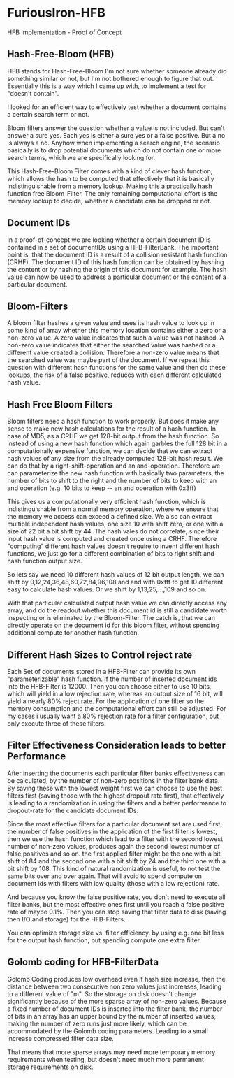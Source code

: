 # FuriousIron-HFB

HFB Implementation - Proof of Concept

## Hash-Free-Bloom  (HFB)

HFB stands for Hash-Free-Bloom I'm not sure whether someone already did something similar or
not, but I'm not bothered enough to figure that out. Essentially this is a way which I came 
up with, to implement a test for "doesn't contain".

I looked for an efficient way to effectively test whether a document contains a certain search 
term or not.

Bloom filters answer the question whether a value is not included. But can't answer a sure
yes. Each yes is either a sure yes or a false positive. But a no is always a no. Anyhow when 
implementing a search engine, the scenario basically is to drop potential documents which do 
not contain one or more search terms, which we are specifically looking for.

This Hash-Free-Bloom Filter comes with a kind of clever hash function, which allows the hash
to be computed that effectively that it is basically indistinguishable from a memory lookup. 
Making this a practically hash function free Bloom-Filter. The only remaining computational
effort is the memory lookup to decide, whether a candidate can be dropped or not.

## Document IDs

In a proof-of-concept we are looking whether a certain document ID is contained in a set of 
documentIDs using a HFB-FilterBank. The important point is, that the document ID is a result
of a collision resistant hash function (CRHF). The document ID of this hash function can be
obtained by hashing the content or by hashing the origin of this document for example. The
hash value can now be used to address a particular document or the content of a particular
document.

## Bloom-Filters

A bloom filter hashes a given value and uses its hash value to look up in some kind of 
array whether this memory location contains either a zero or a non-zero value. A zero
value indicates that such a value was not hashed. A non-zero value indicates that either
the searched value was hashed or a different value created a collision. Therefore a
non-zero value means that the searched value was maybe part of the document. If we repeat
this question with different hash functions for the same value and then do these lookups,
the risk of a false positive, reduces with each different calculated hash value.

## Hash Free Bloom Filters

Bloom filters need a hash function to work properly. But does it make any sense to make new
hash calculations for the result of a hash function. In case of MD5, as a CRHF we get 128-bit
output from the hash function. So instead of using a new hash function which again garbles
the full 128 bit in a computationally expensive function, we can decide that we can extract
hash values of any size from the already computed 128-bit hash result. We can do that by
a right-shift-operation and an and-operation. Therefore we can parameterize the new hash
function with basically two parameters, the number of bits to shift to the right and the 
number of bits to keep with an and operation (e.g. 10 bits to keep -- an and operation with 0x3ff)

This gives us a computationally very efficient hash function, which is indistinguishable from
a normal memory operation, where we ensure that the memory we access can exceed a defined
size. We also can extract multiple independent hash values, one size 10 with shift zero,
or one with a size of 22 bit a bit shift by 44. The hash vales do not correlate, since their
input hash value is computed and created once using a CRHF. Therefore "computing" different
hash values doesn't require to invent different hash functions, we just go for a different
combination of bits to right shift and hash function output size.

So lets say we need 10 different hash values of 12 bit output length, we can shift by
0,12,24,36,48,60,72,84,96,108 and and with 0xfff to get 10 different easy to calculate
hash values. Or we shift by 1,13,25,...,109 and so on. 

With that particular calculated output hash value we can directly access any array, and do 
the readout whether this document id is still a candidate worth inspecting or is eliminated 
by the Bloom-Filter. The catch is, that we can directly operate on the document id for this 
bloom filter, without spending additional compute for another hash function.

## Different Hash Sizes to Control reject rate

Each Set of documents stored in a HFB-Filter can provide its own "parameterizable" hash 
function. If the number of inserted document ids into the HFB-Filter is 12000. Then you 
can choose either to use 10 bits, which will yield in a low rejection rate, whereas an 
output size of 16 bit, will yield a nearly 80% reject rate. For the application of one 
filter so the memory consumption and the computational effort can still be adjusted. For
my cases i usually want a 80% rejection rate for a filter configuration, but only execute
three of these filters.

## Filter Effectiveness Consideration leads to better Performance

After inserting the documents each particular filter banks effectiveness can be calculated,
by the number of non-zero positions in the filter bank data. By saving these with the lowest
weight first we can choose to use the best filters first (saving those with the highest dropout
rate first), that effectively is leading to a randomization in using the filters and a better
performance to dropout-rate for the candidate document IDs.

Since the most effective filters for a particular document set are used first, the number of
false positives in the application of the first filter is lowest, then we use the hash function
which lead to a filter with the second lowest number of non-zero values, produces again the 
second lowest number of false positives and so on. the first applied filter might be the one 
with a bit shift of 84 and the second one with a bit shift by 24 and the third one with a bit
shift by 108. This kind of natural randomization is useful, to not test the same bits over and
over again. That will avoid to spend compute on document ids with filters with low quality 
(those with a low rejection) rate.

And because you know the false positive rate, you don't need to execute all filter banks, but
the most effective ones first until you reach a false positive rate of maybe 0.1%. Then you 
can stop saving that filter data to disk (saving then I/O and storage) for the HFB-Filters.

You can optimize storage size vs. filter efficiency. by using e.g. one bit less for the
output hash function, but spending compute one extra filter.

## Golomb coding for HFB-FilterData

Golomb Coding produces low overhead even if hash size increase, then the distance between two
consecutive non zero values just increases, leading to a different value of "m". So the storage
on disk doesn't change significantly because of the more sparse array of non-zero values. Because
a fixed number of document IDs is inserted into the filter bank, the number of bits in an array 
has an upper bound by the number of inserted values, making the number of zero runs just more 
likely, which can be accommodated by the Golomb coding parameters. Leading to a small increase
compressed filter data size.

That means that more sparse arrays may need more temporary memory requirements when testing, but
doesn't need much more permanent storage requirements on disk.